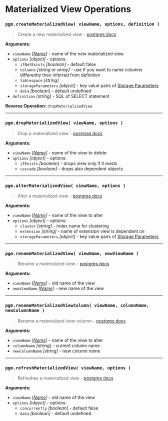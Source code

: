 # Materialized View Operations

### `pgm.createMaterializedView( viewName, options, definition )`

> Create a new materialized view - [postgres docs](https://www.postgresql.org/docs/current/static/sql-creatematerializedview.html)

**Arguments:**

- `viewName` _[[Name](https://github.com/salsita/node-pg-migrate/blob/master/docs/migrations.md#Type)]_ - name of the new materialized view
- `options` _[object]_ - options:
  - `ifNotExists` _[boolean]_ - default false
  - `columns` _[string or array]_ - use if you want to name columns differently then inferred from definition
  - `tablespace` _[string]_
  - `storageParameters` _[object]_ - key value pairs of [Storage Parameters](https://www.postgresql.org/docs/current/static/sql-createtable.html#SQL-CREATETABLE-STORAGE-PARAMETERS)
  - `data` _[boolean]_ - default undefined
- `definition` _[string]_ - SQL of SELECT statement

**Reverse Operation:** `dropMaterializedView`

---

### `pgm.dropMaterializedView( viewName, options )`

> Drop a materialized view - [postgres docs](http://www.postgresql.org/docs/current/static/sql-dropmaterializedview.html)

**Arguments:**

- `viewName` _[[Name](https://github.com/salsita/node-pg-migrate/blob/master/docs/migrations.md#Type)]_ - name of the view to delete
- `options` _[object]_ - options:
  - `ifExists` _[boolean]_ - drops view only if it exists
  - `cascade` _[boolean]_ - drops also dependent objects

---

### `pgm.alterMaterializedView( viewName, options )`

> Alter a materialized view - [postgres docs](https://www.postgresql.org/docs/current/static/sql-altermaterializedview.html)

**Arguments:**

- `viewName` _[[Name](https://github.com/salsita/node-pg-migrate/blob/master/docs/migrations.md#Type)]_ - name of the view to alter
- `options` _[object]_ - options:
  - `cluster` _[string]_ - index name for clustering
  - `extension` _[string]_ - name of extension view is dependent on
  - `storageParameters` _[object]_ - key value pairs of [Storage Parameters](https://www.postgresql.org/docs/current/static/sql-createtable.html#SQL-CREATETABLE-STORAGE-PARAMETERS)

---

### `pgm.renameMaterializedView( viewName, newViewName )`

> Rename a materialized view - [postgres docs](http://www.postgresql.org/docs/current/static/sql-altermaterializedview.html)

**Arguments:**

- `viewName` _[[Name](https://github.com/salsita/node-pg-migrate/blob/master/docs/migrations.md#Type)]_ - old name of the view
- `newViewName` _[[Name](https://github.com/salsita/node-pg-migrate/blob/master/docs/migrations.md#Type)]_ - new name of the view

---

### `pgm.renameMaterializedViewColumn( viewName, columnName, newColumnName )`

> Rename a materialized view column - [postgres docs](http://www.postgresql.org/docs/current/static/sql-altermaterializedview.html)

**Arguments:**

- `viewName` _[[Name](https://github.com/salsita/node-pg-migrate/blob/master/docs/migrations.md#Type)]_ - name of the view to alter
- `columnName` _[string]_ - current column name
- `newColumnName` _[string]_ - new column name

---

### `pgm.refreshMaterializedView( viewName, options )`

> Refreshes a materialized view - [postgres docs](http://www.postgresql.org/docs/current/static/sql-refreshmaterializedview.html)

**Arguments:**

- `viewName` _[[Name](https://github.com/salsita/node-pg-migrate/blob/master/docs/migrations.md#Type)]_ - old name of the view
- `options` _[object]_ - options:
  - `concurrently` _[boolean]_ - default false
  - `data` _[boolean]_ - default undefined
